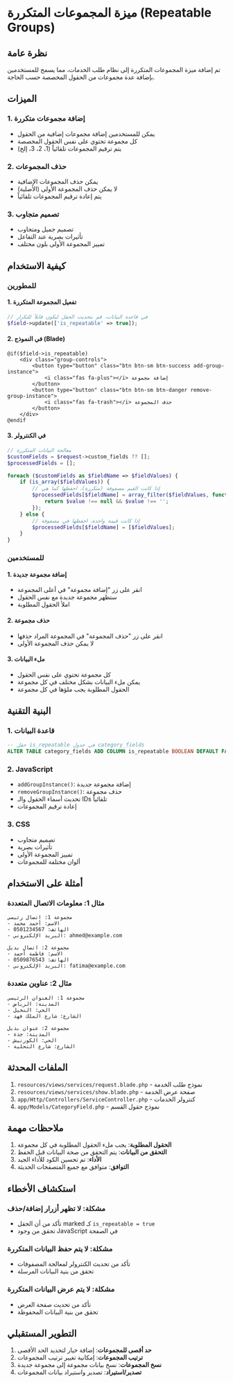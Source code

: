 # ميزة المجموعات المتكررة (Repeatable Groups)

## نظرة عامة

تم إضافة ميزة المجموعات المتكررة إلى نظام طلب الخدمات، مما يسمح للمستخدمين بإضافة عدة مجموعات من الحقول المخصصة حسب الحاجة.

## الميزات

### 1. إضافة مجموعات متكررة
- يمكن للمستخدمين إضافة مجموعات إضافية من الحقول
- كل مجموعة تحتوي على نفس الحقول المخصصة
- يتم ترقيم المجموعات تلقائياً (1، 2، 3، إلخ)

### 2. حذف المجموعات
- يمكن حذف المجموعات الإضافية
- لا يمكن حذف المجموعة الأولى (الأصلية)
- يتم إعادة ترقيم المجموعات تلقائياً

### 3. تصميم متجاوب
- تصميم جميل ومتجاوب
- تأثيرات بصرية عند التفاعل
- تمييز المجموعة الأولى بلون مختلف

## كيفية الاستخدام

### للمطورين

#### 1. تفعيل المجموعة المتكررة
```php
// في قاعدة البيانات، قم بتحديث الحقل ليكون قابلاً للتكرار
$field->update(['is_repeatable' => true]);
```

#### 2. في النموذج (Blade)
```blade
@if($field->is_repeatable)
    <div class="group-controls">
        <button type="button" class="btn btn-sm btn-success add-group-instance">
            <i class="fas fa-plus"></i> إضافة مجموعة
        </button>
        <button type="button" class="btn btn-sm btn-danger remove-group-instance">
            <i class="fas fa-trash"></i> حذف المجموعة
        </button>
    </div>
@endif
```

#### 3. في الكنترولر
```php
// معالجة البيانات المتكررة
$customFields = $request->custom_fields ?? [];
$processedFields = [];

foreach ($customFields as $fieldName => $fieldValues) {
    if (is_array($fieldValues)) {
        // إذا كانت القيم مصفوفة (متكررة)، احفظها كما هي
        $processedFields[$fieldName] = array_filter($fieldValues, function($value) {
            return $value !== null && $value !== '';
        });
    } else {
        // إذا كانت قيمة واحدة، احفظها في مصفوفة
        $processedFields[$fieldName] = [$fieldValues];
    }
}
```

### للمستخدمين

#### 1. إضافة مجموعة جديدة
- انقر على زر "إضافة مجموعة" في أعلى المجموعة
- ستظهر مجموعة جديدة مع نفس الحقول
- املأ الحقول المطلوبة

#### 2. حذف مجموعة
- انقر على زر "حذف المجموعة" في المجموعة المراد حذفها
- لا يمكن حذف المجموعة الأولى

#### 3. ملء البيانات
- كل مجموعة تحتوي على نفس الحقول
- يمكن ملء البيانات بشكل مختلف في كل مجموعة
- الحقول المطلوبة يجب ملؤها في كل مجموعة

## البنية التقنية

### 1. قاعدة البيانات
```sql
-- حقل is_repeatable في جدول category_fields
ALTER TABLE category_fields ADD COLUMN is_repeatable BOOLEAN DEFAULT FALSE;
```

### 2. JavaScript
- `addGroupInstance()`: إضافة مجموعة جديدة
- `removeGroupInstance()`: حذف مجموعة
- تحديث أسماء الحقول والـ IDs تلقائياً
- إعادة ترقيم المجموعات

### 3. CSS
- تصميم متجاوب
- تأثيرات بصرية
- تمييز المجموعة الأولى
- ألوان مختلفة للمجموعات

## أمثلة على الاستخدام

### مثال 1: معلومات الاتصال المتعددة
```
مجموعة 1: اتصال رئيسي
- الاسم: أحمد محمد
- الهاتف: 0501234567
- البريد الإلكتروني: ahmed@example.com

مجموعة 2: اتصال بديل
- الاسم: فاطمة أحمد
- الهاتف: 0509876543
- البريد الإلكتروني: fatima@example.com
```

### مثال 2: عناوين متعددة
```
مجموعة 1: العنوان الرئيسي
- المدينة: الرياض
- الحي: النخيل
- الشارع: شارع الملك فهد

مجموعة 2: عنوان بديل
- المدينة: جدة
- الحي: الكورنيش
- الشارع: شارع التحلية
```

## الملفات المحدثة

1. `resources/views/services/request.blade.php` - نموذج طلب الخدمة
2. `resources/views/services/show.blade.php` - صفحة عرض الخدمة
3. `app/Http/Controllers/ServiceController.php` - كنترولر الخدمات
4. `app/Models/CategoryField.php` - نموذج حقول القسم

## ملاحظات مهمة

1. **الحقول المطلوبة**: يجب ملء الحقول المطلوبة في كل مجموعة
2. **التحقق من البيانات**: يتم التحقق من صحة البيانات قبل الحفظ
3. **الأداء**: تم تحسين الكود للأداء الجيد
4. **التوافق**: متوافق مع جميع المتصفحات الحديثة

## استكشاف الأخطاء

### مشكلة: لا تظهر أزرار إضافة/حذف
- تأكد من أن الحقل marked كـ `is_repeatable = true`
- تحقق من وجود JavaScript في الصفحة

### مشكلة: لا يتم حفظ البيانات المتكررة
- تأكد من تحديث الكنترولر لمعالجة المصفوفات
- تحقق من بنية البيانات المرسلة

### مشكلة: لا يتم عرض البيانات المتكررة
- تأكد من تحديث صفحة العرض
- تحقق من بنية البيانات المحفوظة

## التطوير المستقبلي

1. **حد أقصى للمجموعات**: إضافة خيار لتحديد الحد الأقصى
2. **ترتيب المجموعات**: إمكانية تغيير ترتيب المجموعات
3. **نسخ المجموعات**: نسخ بيانات مجموعة إلى مجموعة جديدة
4. **تصدير/استيراد**: تصدير واستيراد بيانات المجموعات
